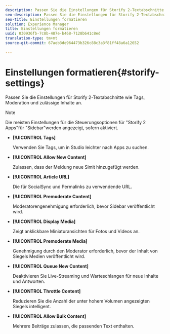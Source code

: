 ```yaml
---
description: Passen Sie die Einstellungen für Storify 2-Textabschnitte wie Tags, Moderation und zulässige Inhalte an.
seo-description: Passen Sie die Einstellungen für Storify 2-Textabschnitte wie Tags, Moderation und zulässige Inhalte an.
seo-title: Einstellungen formatieren
solution: Experience Manager
title: Einstellungen formatieren
uuid: 030936fb-7c8b-487e-b468-7128b641c8ed
translation-type: tm+mt
source-git-commit: 67aeb3de964473b326c88c3a3f81ff48a6a12652

---
```



# Einstellungen formatieren{#storify-settings}

Passen Sie die Einstellungen für Storify 2-Textabschnitte wie Tags, Moderation und zulässige Inhalte an.

>[!NOTE]
>
>Die meisten Einstellungen für die Steuerungsoptionen für "Storify 2 Apps"für "Sidebar"werden angezeigt, sofern aktiviert.

* **[!UICONTROL Tags]**

   Verwenden Sie Tags, um in Studio leichter nach Apps zu suchen.

* **[!UICONTROL Allow New Content]**

   Zulassen, dass der Meldung neue Simit hinzugefügt werden.

* **[!UICONTROL Article URL]**

   Die für SocialSync und Permalinks zu verwendende URL.

* **[!UICONTROL Premoderate Content]**

   Moderatorengenehmigung erforderlich, bevor Sidebar veröffentlicht wird.

* **[!UICONTROL Display Media]**

   Zeigt anklickbare Miniaturansichten für Fotos und Videos an.

* **[!UICONTROL Premoderate Media]**

   Genehmigung durch den Moderator erforderlich, bevor der Inhalt von Siegels Medien veröffentlicht wird.

* **[!UICONTROL Queue New Content]**

   Deaktivieren Sie Live-Streaming und Warteschlangen für neue Inhalte und Antworten.

* **[!UICONTROL Throttle Content]**

   Reduzieren Sie die Anzahl der unter hohem Volumen angezeigten Siegels intelligent.

* **[!UICONTROL Allow Bulk Content]**

   Mehrere Beiträge zulassen, die passenden Text enthalten.

